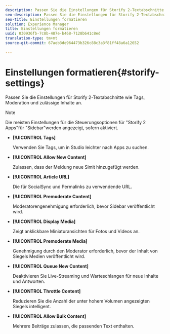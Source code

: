 ```yaml
---
description: Passen Sie die Einstellungen für Storify 2-Textabschnitte wie Tags, Moderation und zulässige Inhalte an.
seo-description: Passen Sie die Einstellungen für Storify 2-Textabschnitte wie Tags, Moderation und zulässige Inhalte an.
seo-title: Einstellungen formatieren
solution: Experience Manager
title: Einstellungen formatieren
uuid: 030936fb-7c8b-487e-b468-7128b641c8ed
translation-type: tm+mt
source-git-commit: 67aeb3de964473b326c88c3a3f81ff48a6a12652

---
```



# Einstellungen formatieren{#storify-settings}

Passen Sie die Einstellungen für Storify 2-Textabschnitte wie Tags, Moderation und zulässige Inhalte an.

>[!NOTE]
>
>Die meisten Einstellungen für die Steuerungsoptionen für "Storify 2 Apps"für "Sidebar"werden angezeigt, sofern aktiviert.

* **[!UICONTROL Tags]**

   Verwenden Sie Tags, um in Studio leichter nach Apps zu suchen.

* **[!UICONTROL Allow New Content]**

   Zulassen, dass der Meldung neue Simit hinzugefügt werden.

* **[!UICONTROL Article URL]**

   Die für SocialSync und Permalinks zu verwendende URL.

* **[!UICONTROL Premoderate Content]**

   Moderatorengenehmigung erforderlich, bevor Sidebar veröffentlicht wird.

* **[!UICONTROL Display Media]**

   Zeigt anklickbare Miniaturansichten für Fotos und Videos an.

* **[!UICONTROL Premoderate Media]**

   Genehmigung durch den Moderator erforderlich, bevor der Inhalt von Siegels Medien veröffentlicht wird.

* **[!UICONTROL Queue New Content]**

   Deaktivieren Sie Live-Streaming und Warteschlangen für neue Inhalte und Antworten.

* **[!UICONTROL Throttle Content]**

   Reduzieren Sie die Anzahl der unter hohem Volumen angezeigten Siegels intelligent.

* **[!UICONTROL Allow Bulk Content]**

   Mehrere Beiträge zulassen, die passenden Text enthalten.

